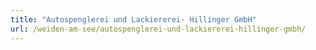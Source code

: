 ```yaml
---
title: "Autospenglerei und Lackiererei- Hillinger GmbH"
url: /weiden-am-see/autospenglerei-und-lackiererei-hillinger-gmbh/
---
```

